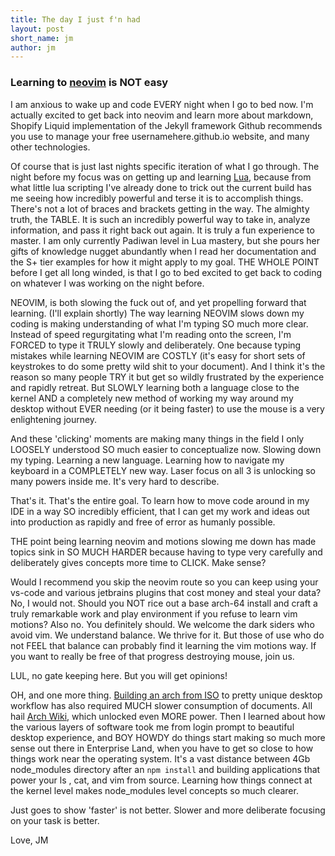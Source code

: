 ```yaml
---
title: The day I just f'n had
layout: post
short_name: jm
author: jm
---
```


### Learning to [neovim](https://neovim.io) is NOT easy

I am anxious to wake up and code EVERY night when I go to bed now. I'm actually excited to get back into neovim and learn more about markdown, Shopify Liquid implementation of the Jekyll framework Github recommends you use to manage your free usernamehere.github.io website, and many other technologies.

Of course that is just last nights specific iteration of what I go through. The night before my focus was on getting up and learning [Lua](https://lua.org), because from what little lua scripting I've already done to trick out the current build has me seeing how incredibly powerful and terse it is to accomplish things. There's not a lot of braces and brackets getting in the way. The almighty truth, the TABLE. It is such an incredibly powerful way to take in, analyze information, and pass it right back out again. It is truly a fun experience to master. I am only currently Padiwan level in Lua mastery, but she pours her gifts of knowledge nugget abundantly when I read her documentation and the S+ tier examples for how it might apply to my goal. THE WHOLE POINT before I get all long winded, is that I go to bed excited to get back to coding on whatever I was working on the night before.

NEOVIM, is both slowing the fuck out of, and yet propelling forward that learning. (I'll explain shortly) The way learning NEOVIM slows down my coding is making understanding of what I'm typing SO much more clear. Instead of speed regurgitating what I'm reading onto the screen, I'm FORCED to type it TRULY slowly and deliberately. One because typing mistakes while learning NEOVIM are COSTLY (it's easy for short sets of keystrokes to do some pretty wild shit to your document). And I think it's the reason so many people TRY it but get so wildly frustrated by the experience and rapidly retreat. But SLOWLY learning both a language close to the kernel AND a completely new method of working my way around my desktop without EVER needing (or it being faster) to use the mouse is a very enlightening journey.

And these 'clicking' moments are making many things in the field I only LOOSELY understood SO much easier to conceptualize now. Slowing down my typing. Learning a new language. Learning how to navigate my keyboard in a COMPLETELY new way. Laser focus on all 3 is unlocking so many powers inside me. It's very hard to describe.

That's it. That's the entire goal. To learn how to move code around in my IDE in a way SO incredibly efficient, that I can get my work and ideas out into production as rapidly and free of error as humanly possible.

THE point being learning neovim and motions slowing me down has made topics sink in SO MUCH HARDER because having to type very carefully and deliberately gives concepts more time to CLICK. Make sense?

Would I recommend you skip the neovim route so you can keep using your vs-code and various jetbrains plugins that cost money and steal your data? No, I would not. Should you NOT rice out a base arch-64 install and craft a truly remarkable work and play environment if you refuse to learn vim motions? Also no. You definitely should. We welcome the dark siders who avoid vim. We understand balance. We thrive for it. But those of use who do not FEEL that balance can probably find it learning the vim motions way. If you want to really be free of that progress destroying mouse, join us.

LUL, no gate keeping here. But you will get opinions!

OH, and one more thing. [Building an arch from ISO](https://wiki.archlinux.org/title/Installation_guide) to pretty unique desktop workflow has also required MUCH slower consumption of documents. All hail [Arch Wiki](https://wiki.archlinux.org/), which unlocked even MORE power. Then I learned about how the various layers of software took me from login prompt to beautiful desktop experience, and BOY HOWDY do things start making so much more sense out there in Enterprise Land, when you have to get so close to how things work near the operating system. It's a vast distance between 4Gb node_modules directory after an `npm install` and building applications that power your ls , cat, and vim from source. Learning how things connect at the kernel level makes node_modules level concepts so much clearer.

Just goes to show 'faster' is not better. Slower and more deliberate focusing on your task is better.

Love, JM
